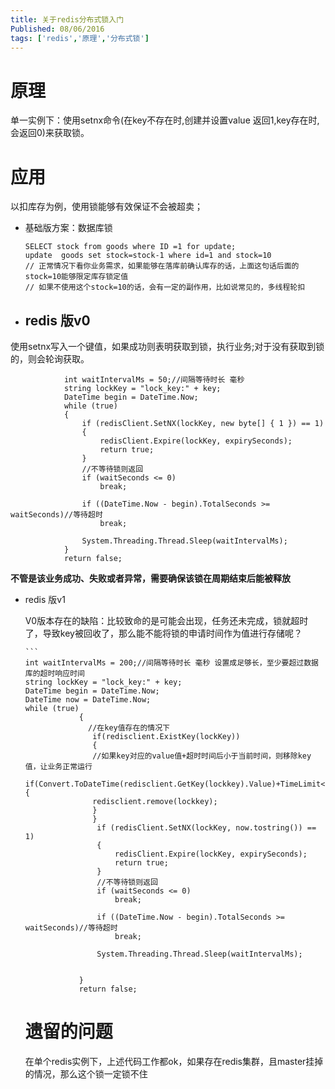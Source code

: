 ```yaml
---
title: 关于redis分布式锁入门
Published: 08/06/2016
tags: ['redis','原理','分布式锁'] 
---
```


# 原理

单一实例下：使用setnx命令(在key不存在时,创建并设置value 返回1,key存在时,会返回0)来获取锁。

# 应用

以扣库存为例，使用锁能够有效保证不会被超卖；

- 基础版方案：数据库锁

  ```
  SELECT stock from goods where ID =1 for update;
  update  goods set stock=stock-1 where id=1 and stock=10
  // 正常情况下看你业务需求，如果能够在落库前确认库存的话，上面这句话后面的stock=10能够限定库存锁定值
  // 如果不使用这个stock=10的话，会有一定的副作用，比如说常见的，多线程轮扣
  ```

- ## redis 版v0

​     使用setnx写入一个键值，如果成功则表明获取到锁，执行业务;对于没有获取到锁的，则会轮询获取。

```
            int waitIntervalMs = 50;//间隔等待时长 毫秒
            string lockKey = "lock_key:" + key; 
            DateTime begin = DateTime.Now;
            while (true)
            {
                if (redisClient.SetNX(lockKey, new byte[] { 1 }) == 1)
                {
                    redisClient.Expire(lockKey, expirySeconds);
                    return true;
                } 
                //不等待锁则返回
                if (waitSeconds <= 0)
                    break;

                if ((DateTime.Now - begin).TotalSeconds >= waitSeconds)//等待超时
                    break;

                System.Threading.Thread.Sleep(waitIntervalMs);
            }
            return false;
```

 **不管是该业务成功、失败或者异常，需要确保该锁在周期结束后能被释放**

- redis 版v1

  V0版本存在的缺陷：比较致命的是可能会出现，任务还未完成，锁就超时了，导致key被回收了，那么能不能将锁的申请时间作为值进行存储呢？

  ```
  ​```
  int waitIntervalMs = 200;//间隔等待时长 毫秒 设置成足够长，至少要超过数据库的超时响应时间
  string lockKey = "lock_key:" + key; 
  DateTime begin = DateTime.Now;
  DateTime now = DateTime.Now;
  while (true)
              {
                //在key值存在的情况下
                 if(redisclient.ExistKey(lockKey))
                 {
                 //如果key对应的value值+超时时间后小于当前时间，则移除key值，让业务正常运行
                 if(Convert.ToDateTime(redisclient.GetKey(lockkey).Value)+TimeLimit<now){
                 redisclient.remove(lockkey);
                 }
                 }
                  if (redisClient.SetNX(lockKey, now.tostring()) == 1)
                  {
                      redisClient.Expire(lockKey, expirySeconds);
                      return true;
                  } 
                  //不等待锁则返回
                  if (waitSeconds <= 0)
                      break;
  
                  if ((DateTime.Now - begin).TotalSeconds >= waitSeconds)//等待超时
                      break;
  
                  System.Threading.Thread.Sleep(waitIntervalMs);
              
              
              }
              return false; 
  ```
  
  # 遗留的问题
  
  在单个redis实例下，上述代码工作都ok，如果存在redis集群，且master挂掉的情况，那么这个锁一定锁不住
